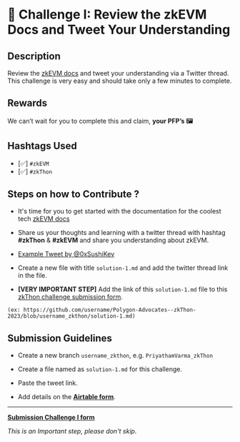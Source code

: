 
# 🌱 Challenge I: Review the zkEVM Docs and Tweet Your Understanding

## Description

Review the [zkEVM docs](https://wiki.polygon.technology/docs/zkEVM/develop) and tweet your understanding via a Twitter thread. This challenge is very easy and should take only a few minutes to complete. 

## Rewards

We can’t wait for you to complete this and claim, **your PFP’s 🖼️**

## Hashtags Used

- [✅] `#zkEVM`
- [✅] `#zkThon`

## Steps on how to Contribute ?

 - It's time for you to get started with the documentation for the coolest tech [zkEVM docs](https://wiki.polygon.technology/docs/zkEVM/develop)

 - Share us your thoughts and learning with a twitter thread with hashtag **#zkThon** & **#zkEVM** and share you understanding about zkEVM. 

 - [Example Tweet by @0xSushiKev](https://twitter.com/0xSushiKev/status/1637816990709719040)

 - Create a new file with title `solution-1.md` and add the twitter thread link in the file.

 - **[VERY IMPORTANT STEP]**  Add the link of this `solution-1.md` file to this [zkThon challenge submission form](https://airtable.com/shr21z0FfPImZfYBQ).
 
 ```
 (ex: https://github.com/username/Polygon-Advocates--zkThon-2023/blob/username_zkthon/solution-1.md)
 ```
 
## Submission Guidelines

- Create a new branch `username_zkthon`, e.g. `PriyathamVarma_zkThon`

- Create a file named as `solution-1.md` for this challenge. 

- Paste the tweet link.

- Add details on the [**Airtable form**](https://airtable.com/shr21z0FfPImZfYBQ).

-------

[**Submission Challenge I form**](https://airtable.com/shr21z0FfPImZfYBQ)

*This is an Important step, please don't skip.*
